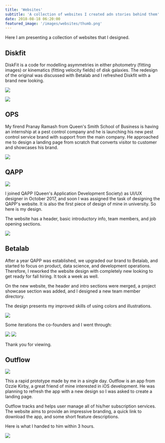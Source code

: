 ```yaml
---
title: 'Websites'
subtitle: 'A collection of websites I created adn stories behind them'
date: 2018-08-18 06:20:00
featured_image: '/images/websites/thumb.png'
---
```


Here I am presenting a collection of websites that I designed. 

## Diskfit

DiskFit is a code for modelling asymmetries in either photometry (fitting images) or kinematics (fitting velocity fields) of disk galaxies. The redesign of the original was discussed with Betalab and I refreshed Diskfit with a brand new looking.

![](/images/websites/diskfit/landing.png)

![](/images/websites/diskfit/home.png)


## OPS

My firend Pranay Ramash from Queen's Smith School of Business is having an internship at a pest control company and he is launching his new pest control service brand with support from the main company. He approached me to design a landing page from scratch that converts visitor to customer and showcases his brand. 

![](/images/websites/ops/landing.png)

## QAPP

![](/images/websites/qapp/cover.png)

I joined QAPP (Queen's Application Development Society) as UI/UX designer in October 2017, and soon I was assigned the task of designing the QAPP's website. It is also the first piece of design of mine in university. So here is my design.

The website has a header, basic introductory info, team members, and job opening sections.

![](/images/websites/qapp/home.png)

## Betalab

After a year QAPP was established, we upgraded our brand to Betalab, and started to focus on product, data science, and development operations. Therefore, I reworked the website design with completely new looking to get ready for fall hiring. It took a week as well.

On the new website, the header and intro sections were merged, a project showcase section was added, and I designed a new team member directory.

The design presents my improved skills of using colors and illustrations.

![](/images/websites/betalab/home.png)

Some iterations the co-founders and I went through:

<div class="gallery" data-columns="2">
	<img src="/images/websites/betalab/iterate_1.png">
	<img src="/images/websites/betalab/iterate_2.png">
</div>

Thank you for viewing.

## Outflow

![](/images/websites/outflow/cover.png)

This a rapid prototype made by me in a single day. Outflow is an app from Ozzie Kirby, a great friend of mine interested in iOS development. He was planning to refresh the app with a new design so I was asked to create a landing page.

Outflow tracks and helps user manage all of his/her subscription services. The website aims to provide an impressive branding, a quick link to download the app, and some short feature descriptions.

Here is what I handed to him within 3 hours.

![](/images/websites/outflow/home.png)